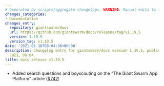 ```yaml
---
# Generated by scripts/aggregate-changelogs. WARNING: Manual edits to this files will be overwritten.
changes_categories:
- Documentation
changes_entry:
  repository: giantswarm/docs
  url: https://github.com/giantswarm/docs/releases/tag/v1.19.5
  version: 1.19.5
  version_tag: v1.19.5
date: '2021-01-18T08:04:36+00:00'
description: Changelog entry for giantswarm/docs version 1.19.5, published on 18 January
  2021, 08:04.
title: docs release v1.19.5
---
```


- Added search questions and boyscouting on the "The Giant Swarm App Platform" article ([#742](https://github.com/giantswarm/docs/pull/742))
